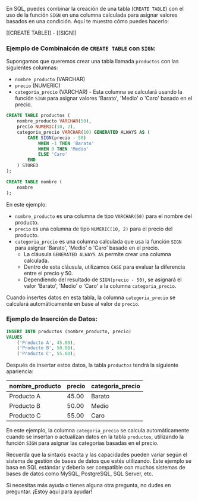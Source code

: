 En SQL, puedes combinar la creación de una tabla (`CREATE TABLE`) con el uso de la función `SIGN` en una columna calculada para asignar valores basados en una condición. Aquí te muestro cómo puedes hacerlo:

[[CREATE TABLE]] - [[SIGN]]
### Ejemplo de Combinaicón de `CREATE TABLE` con `SIGN`:

Supongamos que queremos crear una tabla llamada `productos` con las siguientes columnas:
- `nombre_producto` (VARCHAR)
- `precio` (NUMERIC)
- `categoria_precio` (VARCHAR) - Esta columna se calculará usando la función `SIGN` para asignar valores 'Barato', 'Medio' o 'Caro' basado en el precio.

```sql
CREATE TABLE productos (
    nombre_producto VARCHAR(50),
    precio NUMERIC(10, 2),
    categoria_precio VARCHAR(10) GENERATED ALWAYS AS (
        CASE SIGN(precio - 50)
            WHEN -1 THEN 'Barato'
            WHEN 0 THEN 'Medio'
            ELSE 'Caro'
        END
    ) STORED
);
```
```sql
CREATE TABLE nombre (
	nombre
);
```


En este ejemplo:
- `nombre_producto` es una columna de tipo `VARCHAR(50)` para el nombre del producto.
- `precio` es una columna de tipo `NUMERIC(10, 2)` para el precio del producto.
- `categoria_precio` es una columna calculada que usa la función `SIGN` para asignar 'Barato', 'Medio' o 'Caro' basado en el precio.
  - La cláusula `GENERATED ALWAYS AS` permite crear una columna calculada.
  - Dentro de esta cláusula, utilizamos `CASE` para evaluar la diferencia entre el precio y 50.
  - Dependiendo del resultado de `SIGN(precio - 50)`, se asignará el valor 'Barato', 'Medio' o 'Caro' a la columna `categoria_precio`.

Cuando insertes datos en esta tabla, la columna `categoria_precio` se calculará automáticamente en base al valor de `precio`.

### Ejemplo de Inserción de Datos:

```sql
INSERT INTO productos (nombre_producto, precio)
VALUES
    ('Producto A', 45.00),
    ('Producto B', 50.00),
    ('Producto C', 55.00);
```


Después de insertar estos datos, la tabla `productos` tendrá la siguiente apariencia:

| nombre_producto | precio | categoria_precio |
|-----------------|--------|------------------|
| Producto A      | 45.00  | Barato           |
| Producto B      | 50.00  | Medio            |
| Producto C      | 55.00  | Caro             |

En este ejemplo, la columna `categoria_precio` se calcula automáticamente cuando se insertan o actualizan datos en la tabla `productos`, utilizando la función `SIGN` para asignar las categorías basadas en el precio.

Recuerda que la sintaxis exacta y las capacidades pueden variar según el sistema de gestión de bases de datos que estés utilizando. Este ejemplo se basa en SQL estándar y debería ser compatible con muchos sistemas de bases de datos como MySQL, PostgreSQL, SQL Server, etc.

Si necesitas más ayuda o tienes alguna otra pregunta, no dudes en preguntar. ¡Estoy aquí para ayudar!